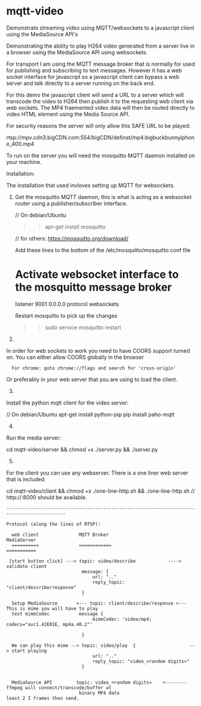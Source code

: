 # mqtt-video
Demonstrate streaming video using MQTT/websockets to a javascript client using the MediaSource API's


Demonstrating the ability to play H264 video generated from a server
live in a browser using the MediaSource API using websockets. 

For transport I am using the MQTT message broker that is normally for
used for publishing and subscribing to text messages. However it has
a web socket interface for javascript so a javascript client can bypass
a web server and talk directly to a server running on the back end.

For this demo the javascript client will send a URL to a server
which will transcode the video to H264 then publish it to the requesting
web client via web sockets. The MP4 fraemented video data will then be routed 
directly to video HTML element using the Media Source API.

For security reasons the server will only allow this SAFE URL to be played:

rtsp://mpv.cdn3.bigCDN.com:554/bigCDN/definst/mp4:bigbuckbunnyiphone_400.mp4

To run on the server you will need the mosquitto MQTT daemon installed 
on your machine. 

Installation:

   The installation that used invloves setting up MQTT for websockets. 

1.
   Get the mosquitto MQTT daemon, this is what is acting as a websocket
router using a publisher/subscriber interface.

   // On debian/Ubuntu
   >> apt-get install mosquitto 

   // for others:
   https://mosquitto.org/download/

   Add these lines to the bottom of the /etc/mosquitto/mosquitto.conf file

      # Activate websocket interface to the mosquitto message broker 
      listener 9001 0.0.0.0
      protocol websockets

   Restart mosquitto to pick up the changes
   >> sudo service mosquitto restart

2.
   
   In order for web sockets to work you need to have COORS support turned on. You can 
   either allow COORS globally in the browser 

      For chrome: goto chrome://flags and search for 'cross-origin' 

   Or preferably in your web server that you are using to load the client. 
    
3.

   Install the python mqtt client for the video server:

   // On debian/Ubuntu
   apt-get install python-pip
   pip install paho-mqtt

4. 

   Run the media server:

   cd mqtt-video/server && chmod +x ./server.py && ./server.py

5.

   For the client you can use any webserver. There is a one liner
   web server that is included:

   cd mqtt-video/client && chmod +x ./one-line-http.sh && ./one-line-http.sh
   // http://<webserver address>:8000 should be available.

```
--------------------------------------------------------------------------------------------

Protocol (along the lines of RTSP):

  web client               MQTT Broker                           MediaServer
  ==========               ============                          ===========

 [start button click] ---> topic: video/describe            ----> validate client      
                            message: {
                                url: ".."
                                reply_topic: "client/describe/response"
                            }

  Setup MediaSource       <--- topic: client/describe/response <--- This is mime you will have to play   
  test mimeCodec           message {
                                mimeCodec: 'video/mp4; codecs="avc1.42E01E, mp4a.40.2"'
                                
                            }                              

  We can play this mime --> topic: video/play  {                    --> start playing
                                url: ".."
                                reply_topic: "video_<random digits>"
                            }  

                                                         
  MediaSource API         topic: video_<random digits>    <-------- ffmpeg will connect/transcode/buffer at
                           binary MP4 data                          least 2 I frames then send.





```
